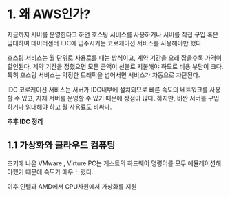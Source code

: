 # 1. 왜 AWS인가?

지금까지 서버를 운영한다고 하면 호스팅 서비스를 사용하거나 서버를 직접 구입 혹은 임대하여 데이터센터 IDC에 입주시키는 코로케이션 서비스를 사용해야만 했다.

호스팅 서비스는 월 단위로 사용로를 내는 방식이고, 계약 기간을 오래 잡을수록 가격이 할인된다. 계약 기간을 정했으면 모든 금액이 선불로 지불해야 하므로 비용 부담이 크다. 특히 호스팅 서비스는 약정한 트래픽을 넘어서면 서비스가 자동으로 차단된다.

IDC 코로케이션 서비스는 서버가 IDC내부에 설치되므로 빠른 속도의 네트워크를 사용할 수 있고, 자체 서버를 운영할 수 있기 때문에 장점이 많다. 하지만, 비싼 서버를 구입하거나 임대해야 하고 월 사용료도 비싸다.

**추후 IDC 정리**



## 1.1 가상화와 클라우드 컴퓨팅

초기에 나온 VMware , Virture PC는 게스트의 하드웨어 명령어를 모두 에뮬레이션해야했기 때문에 속도가 매우 느렸다.

이후 인텔과 AMD에서 CPU차원에서 가상화를 지원

